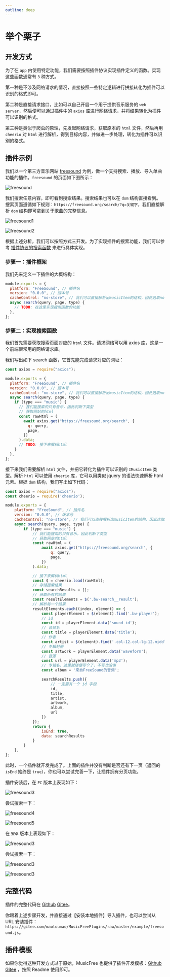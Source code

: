 ```yaml
---
outline: deep
---
```


# 举个栗子

## 开发方式

为了在 `app` 内使用特定功能，我们需要按照插件协议实现插件定义的函数。实现这些函数通常有 `3` 种方式。

第一种是不涉及网络请求的情况，直接按照一些特定逻辑进行拼接转化为插件可以识别的格式即可。

第二种是直接请求接口，比如可以自己开启一个用于提供音乐服务的 `web server`，然后便可以通过插件中的 `axios` 库进行网络请求，并将结果转化为插件可以识别的格式。

第三种是类似于爬虫的原理，先发起网络请求，获取原本的 `html` 文件，然后再用 `cheerio` 对 `html` 进行解析，得到目标内容，并做进一步处理，转化为插件可以识别的格式。

## 插件示例

我们以一个第三方音乐网站 [freesound](https://freesound.org/) 为例，做一个支持搜索、播放、导入单曲功能的插件。`freesound` 的页面如下图所示：

![freesound](/public/img/freesound.png)

我们搜索任意内容，即可看到搜索结果。搜索结果也可以在 `dom` 结构直接看到。搜索页面遵循如下规则：`https://freesound.org/search/?q=关键字`，我们直接解析 `dom` 结构即可拿到关于歌曲的完整信息。

![freesound1](/public/img/freesound1.png)

![freesound2](/public/img/freesound2.png)

根据上述分析，我们可以按照方式三开发。为了实现插件的搜索功能，我们可以参考 [插件协议的搜索函数](/plugin/protocol.html#搜索-search) 来进行具体实现。

### 步骤一：插件框架

我们先来定义一下插件的大概结构：

```javascript
module.exports = {
  platform: "FreeSound", // 插件名
  version: "0.0.0", // 版本号
  cacheControl: "no-store", // 我们可以直接解析出musicItem的结构，因此选取no-store就好了，当然也可以不写这个字段
  async search(query, page, type) {
    // TODO: 在这里实现搜索函数的功能
  },
};
```

### 步骤二：实现搜索函数

我们首先需要获取搜索页面对应的 `html` 文件。请求网络可以用 axios 库，这是一个前端很常用的网络请求库。

我们写出如下 search 函数，它首先能完成请求对应的网址：

```javascript
const axios = require("axios");

module.exports = {
  platform: "FreeSound", // 插件名
  version: "0.0.0", // 版本号
  cacheControl: "no-store", // 我们可以直接解析出musicItem的结构，因此选取no-store就好了，当然也可以不写这个字段
  async search(query, page, type) {
    if (type === "music") {
      // 我们能搜索的只有音乐，因此判断下类型
      // 获取网站的html
      const rawHtml = (
        await axios.get("https://freesound.org/search", {
          q: query,
          page,
        })
      ).data;
      // TODO: 接下来解析html
    }
  },
};
```

接下来我们需要解析 `html` 文件，并把它转化为插件可以识别的 `IMusicItem` 类型。解析 `html` 可以使用 `cheerio` 库，它可以用类似 jquery 的语法快速解析 html 元素。根据 `dom` 结构，我们写出如下代码：

```javascript
const axios = require("axios");
const cheerio = require('cheerio');

module.exports = {
    platform: "FreeSound", // 插件名
    version: "0.0.0", // 版本号
    cacheControl: "no-store", // 我们可以直接解析出musicItem的结构，因此选取no-store就好了，当然也可以不写这个字段
    async search(query, page, type) {
        if (type === "music") {
            // 我们能搜索的只有音乐，因此判断下类型
            // 获取网站的html
            const rawHtml = (
                await axios.get("https://freesound.org/search", {
                    q: query,
                    page,
                })
            ).data;

            // 接下来解析html 
            const $ = cheerio.load(rawHtml);
            // 存储搜索结果 
            const searchResults = [];
            // 获取所有的结果
            const resultElements = $('.bw-search__result');
            // 解析每一个结果
            resultElements.each((index, element) => {
                const playerElement = $(element).find('.bw-player');
                // id
                const id = playerElement.data('sound-id');
                // 音频名
                const title = playerElement.data('title');
                // 作者
                const artist = $(element).find('.col-12.col-lg-12.middle a').text();
                // 专辑封面
                const artwork = playerElement.data('waveform');
                // 音源
                const url = playerElement.data('mp3');
                // 专辑名，这里就随便写个了，不写也没事
                const album = '来自FreeSound的音频';

                searchResults.push({
                    // 一定要有一个 id 字段
                    id,
                    title,
                    artist,
                    artwork,
                    album,
                    url
                })
            });
            return {
                isEnd: true,
                data: searchResults
            }
        }
    },
};
```

此时，一个插件就开发完成了。上面的插件并没有判断是否还有下一页（返回的 `isEnd` 始终是 `true`），你也可以尝试完善一下，让插件拥有分页功能。


插件安装后，在 `PC` 版本上表现如下：

![freesound3](/public/img/freesound3.png)

尝试搜索一下：

![freesound4](/public/img/freesound4.png)

![freesound5](/public/img/freesound5.png)


在 `安卓` 版本上表现如下：

![freesound3](/public/img/freesound6.png)

尝试搜索一下：

![freesound3](/public/img/freesound7.png)

![freesound3](/public/img/freesound8.png)


## 完整代码

插件的完整代码在 [Github](https://github.com/maotoumao/MusicFreePlugins/blob/master/example/freesound.js) [Gitee](https://gitee.com/maotoumao/MusicFreePlugins/blob/master/example/freesound.js)。

你跟着上述步骤开发，并直接通过【安装本地插件】导入插件，也可以尝试从 URL 安装插件：`https://gitee.com/maotoumao/MusicFreePlugins/raw/master/example/freesound.js`。


## 插件模板

如果你觉得这种开发方式过于原始，MusicFree 也提供了插件开发模板：[Github](https://github.com/maotoumao/MusicFreePluginTemplate) [Gitee](https://gitee.com/maotoumao/MusicFreePluginTemplate) ，按照 Readme 使用即可。